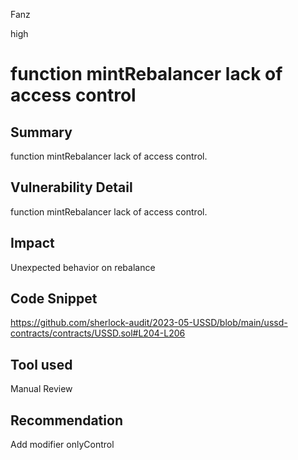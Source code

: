 Fanz

high

# function mintRebalancer lack of access control

## Summary
function mintRebalancer lack of access control. 

## Vulnerability Detail
function mintRebalancer lack of access control. 

## Impact
Unexpected behavior on rebalance

## Code Snippet
https://github.com/sherlock-audit/2023-05-USSD/blob/main/ussd-contracts/contracts/USSD.sol#L204-L206

## Tool used
Manual Review

## Recommendation
Add modifier onlyControl
